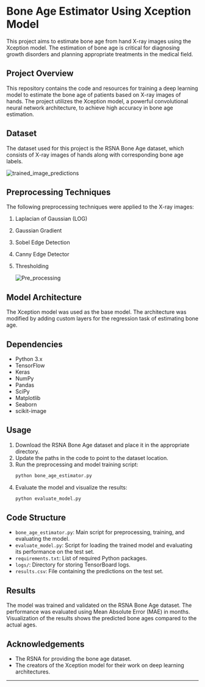 # Bone Age Estimator Using Xception Model

This project aims to estimate bone age from hand X-ray images using the Xception model. The estimation of bone age is critical for diagnosing growth disorders and planning appropriate treatments in the medical field. 

## Project Overview

This repository contains the code and resources for training a deep learning model to estimate the bone age of patients based on X-ray images of hands. The project utilizes the Xception model, a powerful convolutional neural network architecture, to achieve high accuracy in bone age estimation.

## Dataset

The dataset used for this project is the RSNA Bone Age dataset, which consists of X-ray images of hands along with corresponding bone age labels.


![trained_image_predictions](https://github.com/user-attachments/assets/8ead3544-9111-46c5-8381-d84b8dddfe6e)


## Preprocessing Techniques

The following preprocessing techniques were applied to the X-ray images:
1. Laplacian of Gaussian (LOG)
2. Gaussian Gradient
3. Sobel Edge Detection
4. Canny Edge Detector
5. Thresholding

   ![Pre_processing ](https://github.com/user-attachments/assets/e772dd3e-2db3-48da-adc1-94da239b1db1)


## Model Architecture

The Xception model was used as the base model. The architecture was modified by adding custom layers for the regression task of estimating bone age.

## Dependencies

- Python 3.x
- TensorFlow
- Keras
- NumPy
- Pandas
- SciPy
- Matplotlib
- Seaborn
- scikit-image


## Usage

1. Download the RSNA Bone Age dataset and place it in the appropriate directory.
2. Update the paths in the code to point to the dataset location.
3. Run the preprocessing and model training script:
    ```bash
    python bone_age_estimator.py
    ```
4. Evaluate the model and visualize the results:
    ```bash
    python evaluate_model.py
    ```

## Code Structure

- `bone_age_estimator.py`: Main script for preprocessing, training, and evaluating the model.
- `evaluate_model.py`: Script for loading the trained model and evaluating its performance on the test set.
- `requirements.txt`: List of required Python packages.
- `logs/`: Directory for storing TensorBoard logs.
- `results.csv`: File containing the predictions on the test set.

## Results

The model was trained and validated on the RSNA Bone Age dataset. The performance was evaluated using Mean Absolute Error (MAE) in months. Visualization of the results shows the predicted bone ages compared to the actual ages.


## Acknowledgements

- The RSNA for providing the bone age dataset.
- The creators of the Xception model for their work on deep learning architectures.


---

